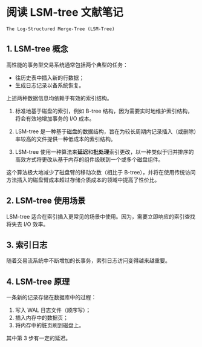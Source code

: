 # 阅读 LSM-tree 文献笔记

`The Log-Structured Merge-Tree (LSM-Tree)`

## 1. LSM-tree 概念

高性能的事务型交易系统通常包括两个典型的任务：

- 往历史表中插入新的行数据；
- 生成日志记录以备系统恢复。

上述两种数据信息均依赖于有效的索引结构。

1. 标准地基于磁盘的索引，例如 B-tree 结构，因为需要实时地维护索引结构，将会有效地增加事务的 I/O 成本。

2. LSM-tree 是一种基于磁盘的数据结构，旨在为较长周期内记录插入（或删除）率较高的文件提供一种低成本的索引结构。

3. LSM-tree 使用一种算法来**延迟**和**批处理**索引更改，以一种类似于归并排序的高效方式将更改从基于内存的组件级联到一个或多个磁盘组件。

这个算法极大地减少了磁盘臂的移动次数（相比于 B-tree），并将在使用传统访问方法插入的磁盘臂成本超过存储介质成本的领域中提高了性价比。

## 2. LSM-tree 使用场景

LSM-tree 适合在索引插入更常见的场景中使用。因为，需要立即响应的索引查找将失去 I/O 效率。

## 3. 索引日志

随着交易流系统中不断增加的长事务，索引日志访问变得越来越重要。

## 4. LSM-tree 原理

一条新的记录存储在数据库中的过程：

1. 写入 WAL 日志文件（顺序写）；
2. 插入内存中的数据页；
3. 将内存中的脏页刷到磁盘上。

其中第 3 步有一定的延迟。
